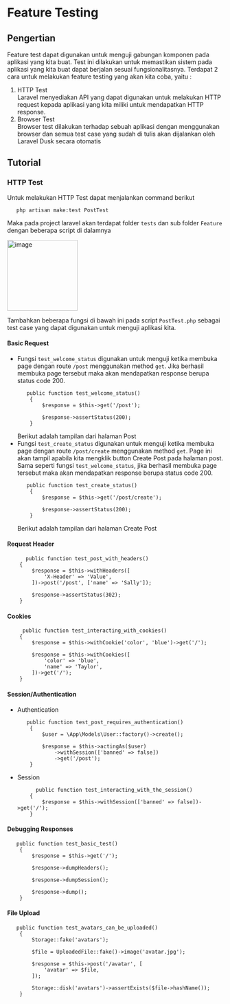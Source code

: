 # Feature Testing
## Pengertian
Feature test dapat digunakan untuk menguji gabungan komponen pada aplikasi yang kita buat. Test ini dilakukan untuk memastikan sistem pada aplikasi yang kita buat dapat berjalan sesuai fungsionalitasnya. Terdapat 2 cara untuk melakukan feature testing yang akan kita coba, yaitu :
1. HTTP Test </br>
   Laravel menyediakan API yang dapat digunakan untuk melakukan HTTP request kepada aplikasi yang kita miliki untuk mendapatkan HTTP response.
2. Browser Test </br>
   Browser test dilakukan terhadap sebuah aplikasi dengan menggunakan browser dan semua test case yang sudah di tulis akan dijalankan oleh Laravel Dusk secara otomatis
   

## Tutorial
### HTTP Test
Untuk melakukan HTTP Test dapat menjalankan command berikut
```
   php artisan make:test PostTest
```

Maka pada project laravel akan terdapat folder `tests` dan sub folder `Feature` dengan beberapa script di dalamnya

<img width="164" alt="image" src="https://user-images.githubusercontent.com/75319371/168455939-ce12cd21-657b-473c-9511-665af528faf7.png">

Tambahkan beberapa fungsi di bawah ini pada script `PostTest.php` sebagai test case yang dapat digunakan untuk menguji aplikasi kita.
#### Basic Request
- Fungsi `test_welcome_status` digunakan untuk menguji ketika membuka page dengan route `/post` menggunakan method `get`. Jika berhasil membuka page tersebut maka akan mendapatkan response berupa status code 200. 
   ```
      public function test_welcome_status()
       {
           $response = $this->get('/post');

           $response->assertStatus(200);
       }
   ```
   Berikut adalah tampilan dari halaman Post
- Fungsi `test_create_status` digunakan untuk menguji ketika membuka page dengan route `/post/create` menggunakan method `get`. Page ini akan tampil apabila kita mengklik button Create Post pada halaman post. Sama seperti fungsi `test_welcome_status`, jika berhasil membuka page tersebut maka akan mendapatkan response berupa status code 200. 
   ```
      public function test_create_status()
       {
           $response = $this->get('/post/create');

           $response->assertStatus(200);
       }
   ```
   Berikut adalah tampilan dari halaman Create Post
#### Request Header
```
      public function test_post_with_headers()
    {
        $response = $this->withHeaders([
            'X-Header' => 'Value',
        ])->post('/post', ['name' => 'Sally']);

        $response->assertStatus(302);
    }
```
#### Cookies
```
     public function test_interacting_with_cookies()
    {
        $response = $this->withCookie('color', 'blue')->get('/');
 
        $response = $this->withCookies([
            'color' => 'blue',
            'name' => 'Taylor',
        ])->get('/');
    }
```
#### Session/Authentication
- Authentication
   ```   
      public function test_post_requires_authentication()
       {
           $user = \App\Models\User::factory()->create();

           $response = $this->actingAs($user)
               ->withSession(['banned' => false])
               ->get('/post');
       }
   ```
- Session 
   ```
         public function test_interacting_with_the_session()
       {
           $response = $this->withSession(['banned' => false])->get('/');
       }
   ```

#### Debugging Responses
```
   public function test_basic_test()
    {
        $response = $this->get('/');
 
        $response->dumpHeaders();
 
        $response->dumpSession();
 
        $response->dump();
    }
```
#### File Upload
```
   public function test_avatars_can_be_uploaded()
    {
        Storage::fake('avatars');

        $file = UploadedFile::fake()->image('avatar.jpg');

        $response = $this->post('/avatar', [
            'avatar' => $file,
        ]);

        Storage::disk('avatars')->assertExists($file->hashName());
    }
```
